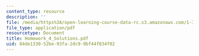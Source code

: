 ```yaml
---
content_type: resource
description: ''
file: /media/https%3A/open-learning-course-data-rc.s3.amazonaws.com/1-34-waste-containment-and-remediation-technology-spring-2004/84de133052be93fa2dc99bf44f834f02_Homework_4_Solutions.pdf
file_type: application/pdf
resourcetype: Document
title: Homework_4_Solutions.pdf
uid: 84de1330-52be-93fa-2dc9-9bf44f834f02
---
```

